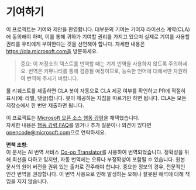 <!--
CO_OP_TRANSLATOR_METADATA:
{
  "original_hash": "d6f80293fa9c213283eac7e79b078671",
  "translation_date": "2025-08-24T21:05:09+00:00",
  "source_file": "CONTRIBUTING.md",
  "language_code": "ko"
}
-->
# 기여하기

이 프로젝트는 기여와 제안을 환영합니다. 대부분의 기여는 기여자 라이선스 계약(CLA)에 동의해야 하며, 이를 통해 귀하가 기여할 권리를 가지고 있으며 실제로 기여를 사용할 권리를 우리에게 부여한다는 것을 선언해야 합니다. 자세한 내용은 https://cla.microsoft.com을 방문하세요.

> 중요: 이 저장소의 텍스트를 번역할 때는 기계 번역을 사용하지 않도록 주의하세요. 번역은 커뮤니티를 통해 검증될 예정이므로, 능숙한 언어에 대해서만 자원하여 번역해 주시기 바랍니다.

풀 리퀘스트를 제출하면 CLA 봇이 자동으로 CLA 제공 여부를 확인하고 PR에 적절히 표시(예: 라벨, 댓글)합니다. 봇이 제공하는 지침을 따르기만 하면 됩니다. CLA는 모든 저장소에서 한 번만 제출하면 됩니다.

이 프로젝트는 [Microsoft 오픈 소스 행동 강령](https://opensource.microsoft.com/codeofconduct/)을 채택했습니다.  
자세한 내용은 [행동 강령 FAQ](https://opensource.microsoft.com/codeofconduct/faq/)를 읽거나 추가 질문이나 의견이 있다면 [opencode@microsoft.com](mailto:opencode@microsoft.com)으로 연락하세요.

**면책 조항**:  
이 문서는 AI 번역 서비스 [Co-op Translator](https://github.com/Azure/co-op-translator)를 사용하여 번역되었습니다. 정확성을 위해 최선을 다하고 있지만, 자동 번역에는 오류나 부정확성이 포함될 수 있습니다. 원본 문서의 원어 버전을 권위 있는 출처로 간주해야 합니다. 중요한 정보의 경우, 전문적인 인간 번역을 권장합니다. 이 번역 사용으로 인해 발생하는 오해나 잘못된 해석에 대해 책임을 지지 않습니다.